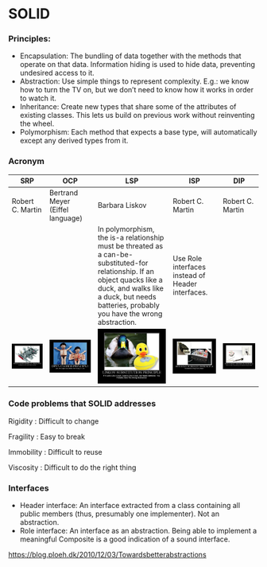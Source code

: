 # SOLID


### Principles:
- Encapsulation: The bundling of data together with the methods that operate on that data. Information   hiding is used to hide data, preventing undesired   access to it.
- Abstraction: Use simple   things to represent complexity. E.g.: we know how to turn the TV on, but we   don’t need to know how it works in order to watch it.
- Inheritance: Create new   types that share some of the attributes of existing classes. This lets us   build on previous work without reinventing the wheel.
- Polymorphism: Each   method that expects a base type, will automatically except any derived types   from it.


### Acronym

|            SRP             |       OCP                                  |   LSP                    |          ISP               | DIP                        |
|-------------------------|-----------------------------------------|-----------------------|-------------------------|-------------------------|
|     Robert C. Martin    |     Bertrand Meyer (Eiffel language)    |     Barbara Liskov    |     Robert C. Martin    |     Robert C. Martin    |
|    |     |     In polymorphism, the is-a relationship must be threated as a can-be-substituted-for relationship. If an object quacks like a duck, and walks like a duck, but needs batteries, probably you have the wrong abstraction.   |    Use Role interfaces instead of Header interfaces.   |         |
|          ![](solid/srp.jpg)               |     ![](solid/ocp.jpg)                                    |      ![](solid/lsp.jpg)                 |              ![](solid/isp.jpg)           |           ![](solid/dip.jpg)              |

### Code problems that SOLID addresses

Rigidity
: Difficult to change

Fragility
: Easy to break

Immobility
: Difficult to reuse

Viscosity
: Difficult to do the right thing


### Interfaces
- Header interface: An interface extracted from a class containing all public members (thus, presumably one implementer). Not an abstraction.
- Role interface: An interface as an abstraction.
Being able to implement a meaningful Composite is a good indication of a sound interface.

https://blog.ploeh.dk/2010/12/03/Towardsbetterabstractions
